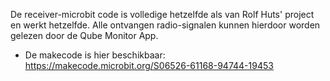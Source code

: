 De receiver-microbit code is volledige hetzelfde als van Rolf Huts' project en werkt hetzelfde. Alle ontvangen radio-signalen kunnen hierdoor worden gelezen door de Qube Monitor App.

- De makecode is hier beschikbaar: https://makecode.microbit.org/S06526-61168-94744-19453